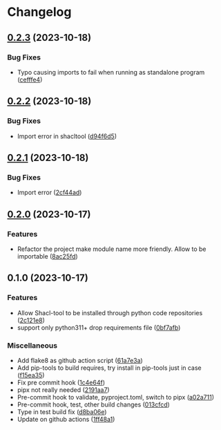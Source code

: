 # Changelog

## [0.2.3](https://github.com/Telicent-io/shacl-tool/compare/v0.2.2...v0.2.3) (2023-10-18)


### Bug Fixes

* Typo causing imports to fail when running as standalone program ([cefffe4](https://github.com/Telicent-io/shacl-tool/commit/cefffe493670b62945cdca46e45d829268d7617d))

## [0.2.2](https://github.com/Telicent-io/shacl-tool/compare/v0.2.1...v0.2.2) (2023-10-18)


### Bug Fixes

* Import error in shacltool ([d94f6d5](https://github.com/Telicent-io/shacl-tool/commit/d94f6d5784d429810a0b4178a714d1bb15990a1f))

## [0.2.1](https://github.com/Telicent-io/shacl-tool/compare/v0.2.0...v0.2.1) (2023-10-18)


### Bug Fixes

* Import error ([2cf44ad](https://github.com/Telicent-io/shacl-tool/commit/2cf44adcadd29d213b919ad47c60f82bfad9f452))

## [0.2.0](https://github.com/Telicent-io/shacl-tool/compare/v0.1.0...v0.2.0) (2023-10-17)


### Features

* Refactor the project make module name more friendly. Allow to be importable ([8ac25fd](https://github.com/Telicent-io/shacl-tool/commit/8ac25fd6c7a0afc071c417d1f5af559f5414be6e))

## 0.1.0 (2023-10-17)


### Features

* Allow Shacl-tool to be installed through python code repositories ([2c121e8](https://github.com/Telicent-io/shacl-tool/commit/2c121e8ecff46eab14947702a2570e6092ab5a27))
* support only python311+ drop requirements file ([0bf7afb](https://github.com/Telicent-io/shacl-tool/commit/0bf7afb59436e7afbcc47f02045d7fa9df9a89d8))


### Miscellaneous

* Add flake8 as github action script ([61a7e3a](https://github.com/Telicent-io/shacl-tool/commit/61a7e3aea85aa0b01c6f0c47533bd6b3ed0aa495))
* Add pip-tools to build requires, try install in pip-tools just in case ([f15ea35](https://github.com/Telicent-io/shacl-tool/commit/f15ea35813c67a1002440329ef0a4d5ea3a23d96))
* Fix pre commit hook ([1c4e64f](https://github.com/Telicent-io/shacl-tool/commit/1c4e64f9cfd6283911ca58f46d8edadf2fac050b))
* pipx not really needed ([2191aa7](https://github.com/Telicent-io/shacl-tool/commit/2191aa76947527ac9e9be97a2fe1e51f1d983cea))
* Pre-commit hook to validate, pyproject.toml, switch to pipx ([a02a711](https://github.com/Telicent-io/shacl-tool/commit/a02a7110fd115bc60559eda87bbfebe7593ecb26))
* Pre-commit hook, test, other build changes ([013cfcd](https://github.com/Telicent-io/shacl-tool/commit/013cfcdb109e7f9904a5ffca69cb3a33e5c06d6d))
* Type in test build fix ([d8ba06e](https://github.com/Telicent-io/shacl-tool/commit/d8ba06ed3e975ec3d0b7807e6b760d34a4a9051a))
* Update on github actions ([1ff48a1](https://github.com/Telicent-io/shacl-tool/commit/1ff48a1019047af6e5254c54067c1d8f1409ba57))
